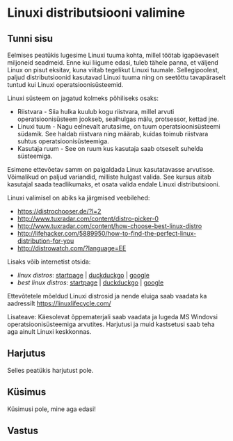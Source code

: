 # Linuxi distributsiooni valimine

## Tunni sisu

Eelmises peatükis lugesime Linuxi tuuma kohta, millel töötab igapäevaselt miljoneid seadmeid. Enne kui liigume edasi, tuleb tähele panna, et väljend Linux on pisut eksitav, kuna viitab tegelikut Linuxi tuumale. Sellegipoolest, paljud distributsioonid kasutavad Linuxi tuuma ning on seetõttu tavapäraselt tuntud kui Linuxi operatsioonisüsteemid.

Linuxi süsteem on jagatud kolmeks põhiliseks osaks:

<ul>
<li>Riistvara - Siia hulka kuulub kogu riistvara, millel arvuti operatsioonisüsteem jookseb, sealhulgas mälu, protsessor, kettad jne.</li>
<li>Linuxi tuum - Nagu eelnevalt arutasime, on tuum operatsioonisüsteemi südamik. See haldab riistvara ning määrab, kuidas toimub riistvara suhtus operatsioonisüsteemiga.</li>
<li>Kasutaja ruum - See on ruum kus kasutaja saab otseselt suhelda süsteemiga.</li>
</ul>

Esimene ettevõetav samm on paigaldada Linux kasutatavasse arvutisse. Võimalikud on paljud variandid, milliste hulgast valida. See kursus aitab kasutajal saada teadlikumaks, et osata valida endale Linuxi distributsiooni.

Linuxi valimisel on abiks ka järgmised veebilehed:
* https://distrochooser.de/?l=2
* http://www.tuxradar.com/content/distro-picker-0
* http://www.tuxradar.com/content/how-choose-best-linux-distro
* http://lifehacker.com/5889950/how-to-find-the-perfect-linux-distribution-for-you
* http://distrowatch.com/?language=EE

Lisaks võib internetist otsida:
* <i>linux distros</i>: <a target="_blank" href="https://www.startpage.com/do/dsearch?query=linux+distros">startpage</a> | <a target="_blank" href="https://duckduckgo.com/?q=linux+distros">duckduckgo</a> | <a target="_blank" href="https://www.google.ee/search?q=linux+distros">google</a>
* <i>best linux distros</i>: <a target="_blank" href="https://www.startpage.com/do/dsearch?query=best+linux+distros">startpage</a> | <a target="_blank" href="https://duckduckgo.com/?q=best+linux+distros">duckduckgo</a> | <a target="_blank" href="https://www.google.ee/search?q=best+linux+distros">google</a>

Ettevõtetele mõeldud Linuxi distrosid ja nende eluiga saab vaadata ka aadressilt https://linuxlifecycle.com/

Lisateave: Käesolevat õppematerjali saab vaadata ja lugeda MS Windovsi operatsioonisüsteemiga arvutites. Harjutusi ja muid kastsetusi saab teha aga ainult Linuxi keskkonnas. 

## Harjutus

Selles peatükis harjutust pole.

## Küsimus

Küsimusi pole, mine aga edasi!

## Vastus  
